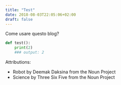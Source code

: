 ```yaml
---
title: "Test"
date: 2018-08-03T22:05:06+02:00
draft: false
---
```


Come usare questo blog?

```python
def test():
    print(2)
    ### output: 2
```


Attributions:

- Robot by Deemak Daksina from the Noun Project
- Science by Three Six Five from the Noun Project